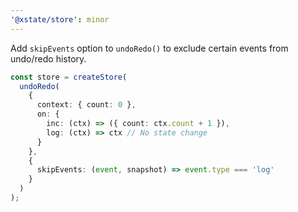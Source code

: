 ```yaml
---
'@xstate/store': minor
---
```


Add `skipEvents` option to `undoRedo()` to exclude certain events from undo/redo history.

```ts
const store = createStore(
  undoRedo(
    {
      context: { count: 0 },
      on: {
        inc: (ctx) => ({ count: ctx.count + 1 }),
        log: (ctx) => ctx // No state change
      }
    },
    {
      skipEvents: (event, snapshot) => event.type === 'log'
    }
  )
);
```

